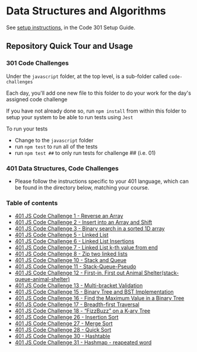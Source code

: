 # Data Structures and Algorithms

See [setup instructions](https://codefellows.github.io/setup-guide/code-301/3-code-challenges), in the Code 301 Setup Guide.

## Repository Quick Tour and Usage

### 301 Code Challenges

Under the `javascript` folder, at the top level, is a sub-folder called `code-challenges`

Each day, you'll add one new file to this folder to do your work for the day's assigned code challenge

If you have not already done so, run `npm install` from within this folder to setup your system to be able to run tests using `Jest`

To run your tests

- Change to the `javascript` folder
- run `npm test` to run all of the tests
- run `npm test ##` to only run tests for challenge ## (i.e. 01)

### 401 Data Structures, Code Challenges

- Please follow the instructions specific to your 401 language, which can be found in the directory below, matching your course.

### Table of contents

- [401 JS Code Challenge 1 - Reverse an Array](./javascript/array-reverse/README.md)
- [401 JS Code Challenge 2 - Insert into an Array and Shift](./javascript/array-insert-shift/README.md)
- [401 JS Code Challenge 3 - Binary search in a sorted 1D array](./javascript/array-binary-search/README.md)
- [401 JS Code Challenge 5 - Linked List](./javascript/linked-list/README.md)
- [401 JS Code Challenge 6 - Linked List Insertions](./javascript/linked-list-insertions/README.md)
- [401 JS Code Challenge 7 - Linked List k-th value from end](./javascript/linked-list-kth/README.md)
- [401 JS Code Challenge 8 - Zip two linked lists](./javascript/linked-list-zip/README.md)
- [401 JS Code Challenge 10 - Stack and Queue](./javascript/stack-and-queue/README.md)
- [401 JS Code Challenge 11 - Stack-Queue-Pseudo](./javascript/stack-queue-pseudo/README.md)
- [401 JS Code Challenge 12 - First-in, First out Animal Shelter(stack-queue-animal-shelter)](./javascript/stack-queue-animal-shelter/README.md)
- [401 JS Code Challenge 13 - Multi-bracket Validation](./javascript/stack-queue-brackets/README.md)
- [401 JS Code Challenge 15 - Binary Tree and BST Implementation](./javascript/trees/README.md)
- [401 JS Code Challenge 16 - Find the Maximum Value in a Binary Tree](./javascript/binary-tree-max/README.md)
- [401 JS Code Challenge 17 - Breadth-first Traversal](./javascript/tree-breadth-first/README.md)
- [401 JS Code Challenge 18 - “FizzBuzz” on a K-ary Tree](./javascript/tree-fizz-buzz/README.md)
- [401 JS Code Challenge 26 - Insertion Sort](./javascript/insertion-sort/README.md)
- [401 JS Code Challenge 27 - Merge Sort](./javascript/merge-sort/README.md)
- [401 JS Code Challenge 28 - Quick Sort](./javascript/quick-sort/README.md)
- [401 JS Code Challenge 30 - Hashtable](./javascript/hashtable/README.md)
- [401 JS Code Challenge 31 - Hashmap - reapeated word](./javascript/hashmap-repeated-word/README.md)

